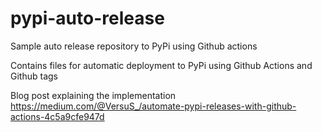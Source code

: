 # pypi-auto-release
Sample auto release repository to PyPi using Github actions

Contains files for automatic deployment to PyPi using Github Actions and Github tags

Blog post explaining the implementation https://medium.com/@VersuS_/automate-pypi-releases-with-github-actions-4c5a9cfe947d